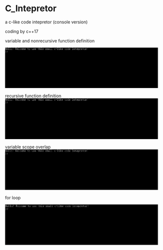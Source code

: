 # C_Intepretor
a c-like code intepretor (console version)

coding by c++17

variable and nonrecursive function definition

![img](https://github.com/christoffel1989/C_Intepretor/blob/master/1.gif)

recursive function definition
![img](https://github.com/christoffel1989/C_Intepretor/blob/master/2.gif)

variable scope overlap
![img](https://github.com/christoffel1989/C_Intepretor/blob/master/3.gif)

for loop

![img](https://github.com/christoffel1989/C_Intepretor/blob/master/4.gif)
